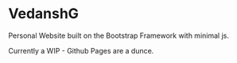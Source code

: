 # VedanshG

Personal Website built on the Bootstrap Framework with minimal js.

Currently a WIP - Github Pages are a dunce.
